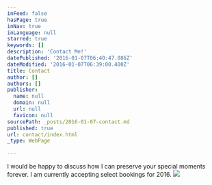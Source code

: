 ```yaml
---
inFeed: false
hasPage: true
inNav: true
inLanguage: null
starred: true
keywords: []
description: 'Contact Me!'
datePublished: '2016-01-07T06:40:47.886Z'
dateModified: '2016-01-07T06:39:00.400Z'
title: Contact
author: []
authors: []
publisher:
  name: null
  domain: null
  url: null
  favicon: null
sourcePath: _posts/2016-01-07-contact.md
published: true
url: contact/index.html
_type: WebPage

---
```

I would be happy to discuss how I can preserve your special moments forever.  I am currently accepting select bookings for 2016\.
![](https://the-grid-user-content.s3-us-west-2.amazonaws.com/90643bff-bc8c-46f2-8e9d-ec7b7b04f4cf.jpg)